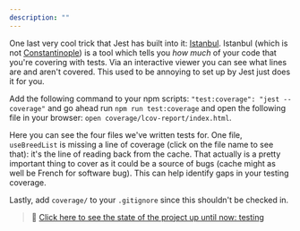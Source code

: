 ```yaml
---
description: ""
---
```


One last very cool trick that Jest has built into it: [Istanbul][istanbul]. Istanbul (which is not [Constantinople][they-might-be-giants]) is a tool which tells you _how much_ of your code that you're covering with tests. Via an interactive viewer you can see what lines are and aren't covered. This used to be annoying to set up by Jest just does it for you.

Add the following command to your npm scripts: `"test:coverage": "jest --coverage"` and go ahead run `npm run test:coverage` and open the following file in your browser: `open coverage/lcov-report/index.html`.

Here you can see the four files we've written tests for. One file, `useBreedList` is missing a line of coverage (click on the file name to see that): it's the line of reading back from the cache. That actually is a pretty important thing to cover as it could be a source of bugs (cache might as well be French for software bug). This can help identify gaps in your testing coverage.

Lastly, add `coverage/` to your `.gitignore` since this shouldn't be checked in.

> 🏁 [Click here to see the state of the project up until now: testing][step]

[step]: https://github.com/btholt/citr-v7-project/tree/master/testing
[istanbul]: https://istanbul.js.org/
[they-might-be-giants]: https://youtu.be/vsQrKZcYtqg
